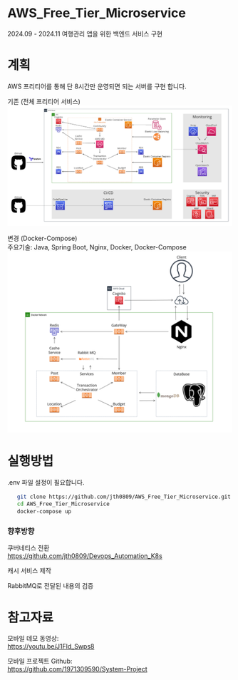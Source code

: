 # AWS_Free_Tier_Microservice
2024.09 - 2024.11
여행관리 앱을 위한 백엔드 서비스 구현

# 계획
AWS 프리티어를 통해 단 8시간만 운영되면 되는 서버를 구현 합니다.

기존 (전체 프리티어 서비스)
![구조도](img/AWS_service.png)


변경 (Docker-Compose)  
주요기술: Java, Spring Boot, Nginx, Docker, Docker-Compose
![구조도](img/service.png)

# 실행방법
.env 파일 설정이 필요합니다.
```bash
   git clone https://github.com/jth0809/AWS_Free_Tier_Microservice.git
   cd AWS_Free_Tier_Microservice
   docker-compose up
```

### 향후방향
쿠버네티스 전환  
https://github.com/jth0809/Devops_Automation_K8s

캐시 서비스 제작

RabbitMQ로 전달된 내용의 검증

# 참고자료
모바일 데모 동영상:  
https://youtu.be/J1Fld_Swps8

모바일 프로젝트 Github:  
https://github.com/1971309590/System-Project
